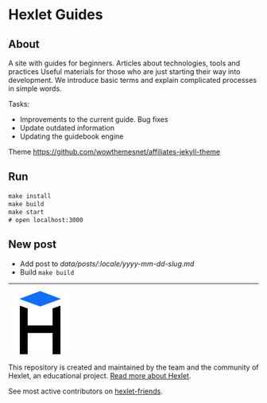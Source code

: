 # Hexlet Guides

## About
A site with guides for beginners. Articles about technologies, tools and practices
Useful materials for those who are just starting their way into development. We introduce basic terms and explain complicated processes in simple words.

Tasks:

* Improvements to the current guide. Bug fixes
* Update outdated information
* Updating the guidebook engine

Theme https://github.com/wowthemesnet/affiliates-jekyll-theme

## Run

```shell
make install
make build
make start
# open localhost:3000
```

## New post

* Add post to *data/posts/:locale/yyyy-mm-dd-slug.md*
* Build `make build`

---

[![Hexlet Ltd. logo](https://raw.githubusercontent.com/Hexlet/assets/master/images/hexlet_logo128.png)](https://hexlet.io/?utm_source=github&utm_medium=referral&utm_campaign=hexlet&utm_content=hexletguides)

This repository is created and maintained by the team and the community of Hexlet, an educational project. [Read more about Hexlet](https://hexlet.io/?utm_source=github&utm_medium=referral&utm_campaign=hexlet&utm_content=hexletguides).

See most active contributors on [hexlet-friends](https://friends.hexlet.io/).
